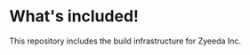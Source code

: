 What's included!
================

This repository includes the build infrastructure for Zyeeda Inc.

